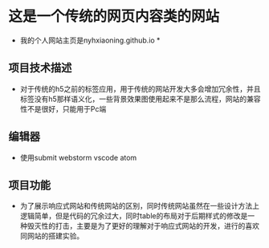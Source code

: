 
# 这是一个传统的网页内容类的网站

* 我的个人网站主页是nyhxiaoning.github.io *

## 项目技术描述
- 对于传统的h5之前的标签应用，用于传统的网站开发大多会增加冗余性，并且标签没有h5那样语义化，一些背景效果图使用起来不是那么流程，网站的兼容性不是很好，只能用于Pc端

## 编辑器 
- 使用submit webstorm vscode atom

## 项目功能

- 为了展示响应式网站和传统网站的区别，同时传统网站虽然在一些设计方法上逻辑简单，但是代码的冗余过大，同时table的布局对于后期样式的修改是一种毁灭性的打击，主要是为了更好的理解对于响应式网站的开发，进行的喜欢同网站的搭建实验。
